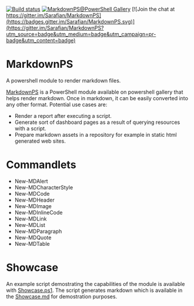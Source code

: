 [![Build status](https://ci.appveyor.com/api/projects/status/a0fksoh6g9osnu5g/branch/master?svg=true)](https://ci.appveyor.com/project/Alex61243/markdownps/branch/master)
[![MarkdownPS@PowerShell Gallery](https://img.shields.io/powershellgallery/dt/MarkdownPS?label=MarkdownPS%40PowerShell%20Gallery)](https://www.powershellgallery.com/packages/MarkdownPS/)
[![Join the chat at https://gitter.im/Sarafian/MarkdownPS](https://badges.gitter.im/Sarafian/MarkdownPS.svg)](https://gitter.im/Sarafian/MarkdownPS?utm_source=badge&utm_medium=badge&utm_campaign=pr-badge&utm_content=badge)

# MarkdownPS

A powershell module to render markdown files. 

[MarkdownPS](https://www.powershellgallery.com/packages/MarkdownPS/) is a PowerShell module available on powershell gallery that helps render markdown. Once in markdown, it can be easily converted into any other format. Potential use cases are:

- Render a report after executing a script. 
- Generate sort of dashboard pages as a result of querying resources with a script.
- Prepare markdown assets in a repository for example in static html generated web sites.

# Commandlets

- New-MDAlert
- New-MDCharacterStyle
- New-MDCode
- New-MDHeader
- New-MDImage
- New-MDInlineCode
- New-MDLink
- New-MDList
- New-MDParagraph
- New-MDQuote
- New-MDTable

# Showcase

An example script demostrating the capabilities of the module is available with [Showcase.ps1]. The script generates markdown which is available in the [Showcase.md] for demostration purposes.

[Showcase.ps1]: Showcase/Showcase.ps1
[Showcase.md]: Showcase/Showcase.md